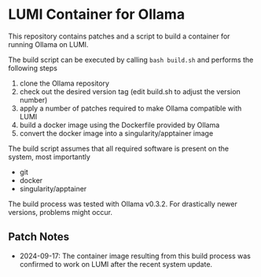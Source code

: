 # LUMI Container for Ollama

This repository contains patches and a script to build a container for running Ollama on LUMI.

The build script can be executed by calling `bash build.sh` and performs the following steps

1. clone the Ollama repository
2. check out the desired version tag (edit build.sh to adjust the version number)
3. apply a number of patches required to make Ollama compatible with LUMI
4. build a docker image using the Dockerfile provided by Ollama
5. convert the docker image into a singularity/apptainer image

The build script assumes that all required software is present on the system, most importantly
- git
- docker
- singularity/apptainer

The build process was tested with Ollama v0.3.2. For drastically newer versions, problems might occur.

## Patch Notes

- 2024-09-17: The container image resulting from this build process was confirmed to work on LUMI after the recent system update.
